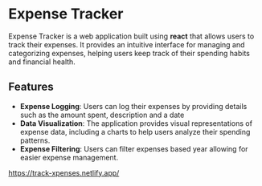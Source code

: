 # Expense Tracker
Expense Tracker is a web application built using **react** that allows users to track their expenses. It provides an intuitive interface for managing and categorizing expenses, helping users keep track of their spending habits and financial health.

## Features

- **Expense Logging**: Users can log their expenses by providing details such as the amount spent, description and a date
- **Data Visualization**: The application provides visual representations of expense data, including a charts  to help users analyze their spending patterns.
- **Expense Filtering**: Users can filter expenses based year allowing for easier expense management.

https://track-xpenses.netlify.app/
